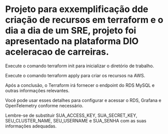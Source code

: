 # Projeto para exxemplificação dde criação de recursos em terraform e o dia a dia de um SRE, projeto foi apresentado na plataforma DIO aceleracao de carreiras.


Execute o comando terraform init para inicializar o diretório de trabalho.

Execute o comando terraform apply para criar os recursos na AWS.

Após a conclusão, o Terraform irá fornecer o endpoint do RDS MySQL e outras informações relevantes.

Você pode usar esses detalhes para configurar e acessar o RDS, Grafana e OpenTelemetry conforme necessário.

Lembre-se de substituir SUA_ACCESS_KEY, SUA_SECRET_KEY, SEU_CLUSTER_NAME, SEU_USERNAME e SUA_SENHA com as suas informações adequadas.
